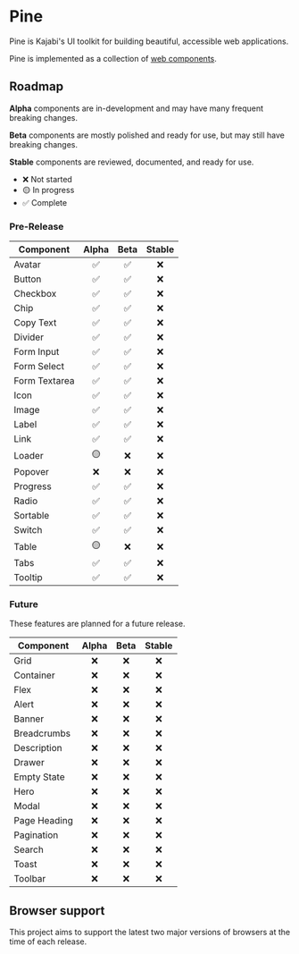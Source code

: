 # Pine

Pine is Kajabi's UI toolkit for building beautiful, accessible web applications.

Pine is implemented as a collection of
[web components](https://developer.mozilla.org/en-US/docs/Web/Web_Components).

<!-- > Tip: Check out the our [quick start guide](docs/quick-start.md) to jump in. -->

## Roadmap

**Alpha** components are in-development and may have many frequent breaking
changes.

**Beta** components are mostly polished and ready for use, but may still have breaking changes.

**Stable** components are reviewed, documented, and ready for use.

-   ❌ Not started
-   🟡 In progress
-   ✅ Complete

### Pre-Release

Component                     | Alpha | Beta | Stable
----------------------------- | :---: | :--: | :----:
Avatar                         | ✅     | ✅    | ❌
Button                         | ✅     | ✅    | ❌
Checkbox                       | ✅     | ✅    | ❌
Chip                           | ✅     | ✅    | ❌
Copy Text                      | ✅     | ✅    | ❌
Divider                        | ✅     | ✅    | ❌
Form Input                     | ✅     | ✅    | ❌
Form Select                    | ✅     | ✅    | ❌
Form Textarea                  | ✅     | ✅    | ❌
Icon                           | ✅     | ✅    | ❌
Image                          | ✅     | ✅    | ❌
Label                          | ✅     | ✅    | ❌
Link                           | ✅     | ✅    | ❌
Loader                         | 🟡     | ❌    | ❌
Popover                        | ❌     | ❌    | ❌
Progress                       | ✅     | ✅    | ❌
Radio                          | ✅     | ✅    | ❌
Sortable                       | ✅     | ✅    | ❌
Switch                         | ✅     | ✅    | ❌
Table                          | 🟡     | ❌    | ❌
Tabs                           | ✅     | ✅    | ❌
Tooltip                        | ✅     | ✅    | ❌

### Future

These features are planned for a future release.

Component                     | Alpha | Beta | Stable
----------------------------- | :---: | :--: | :----:
Grid                          | ❌     | ❌    | ❌
Container                     | ❌     | ❌    | ❌
Flex                          | ❌     | ❌    | ❌
Alert                         | ❌     | ❌    | ❌
Banner                        | ❌     | ❌    | ❌
Breadcrumbs                   | ❌     | ❌    | ❌
Description                   | ❌     | ❌    | ❌
Drawer                        | ❌     | ❌    | ❌
Empty State                   | ❌     | ❌    | ❌
Hero                          | ❌     | ❌    | ❌
Modal                         | ❌     | ❌    | ❌
Page Heading                  | ❌     | ❌    | ❌
Pagination                    | ❌     | ❌    | ❌
Search                        | ❌     | ❌    | ❌
Toast                         | ❌     | ❌    | ❌
Toolbar                       | ❌     | ❌    | ❌


## Browser support

This project aims to support the latest two major versions of browsers at the time of each release.
